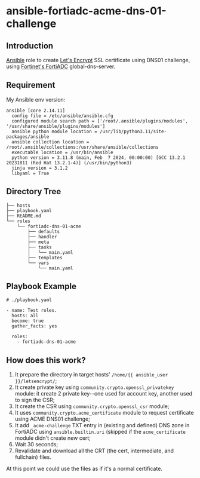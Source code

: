 # ansible-fortiadc-acme-dns-01-challenge

## Introduction

[Ansible](https://www.ansible.com) role to create [Let's Encrypt](https://letsencrypt.org/docs/client-options/) SSL certificate using DNS01 challenge, using [Fortinet's FortiADC](https://www.fortinet.com/products/application-delivery-controller/fortiadc) global-dns-server.

## Requirement

My Ansible env version:
```
ansible [core 2.14.11]
  config file = /etc/ansible/ansible.cfg
  configured module search path = ['/root/.ansible/plugins/modules', '/usr/share/ansible/plugins/modules']
  ansible python module location = /usr/lib/python3.11/site-packages/ansible
  ansible collection location = /root/.ansible/collections:/usr/share/ansible/collections
  executable location = /usr/bin/ansible
  python version = 3.11.8 (main, Feb  7 2024, 00:00:00) [GCC 13.2.1 20231011 (Red Hat 13.2.1-4)] (/usr/bin/python3)
  jinja version = 3.1.2
  libyaml = True
```

## Directory Tree

```
├── hosts
├── playbook.yaml
├── README.md
└── roles
    └── fortiadc-dns-01-acme
        ├── defaults
        ├── handler
        ├── meta
        ├── tasks
        │   └── main.yaml
        ├── templates
        └── vars
            └── main.yaml
```

## Playbook Example

```jinja2
# ./playbook.yaml

- name: Test roles.
  hosts: all
  become: true
  gather_facts: yes

  roles:
    - fortiadc-dns-01-acme
```

## How does this work?

1. It prepare the directory in target hosts' `/home/{{ ansible_user }}/letsencrypt/`;
2. It create private key using `community.crypto.openssl_privatekey` module: it create 2 private key--one used for account key, another used to sign the CSR;
3. It create the CSR using  `community.crypto.openssl_csr` module;
4. It uses `community.crypto.acme_certificate` module to request certificate using ACME DNS01 challenge;
5. It add  `_acme-challenge` TXT entry in (existing and defined) DNS zone in FortiADC using `ansible.builtin.uri` (skipped if the `acme_certificate` module didn't create new cert;
6. Wait 30 seconds;
6. Revalidate and download all the CRT (the cert, intermediate, and fullchain) files.

At this point we could use the files as if it's a normal certificate.



